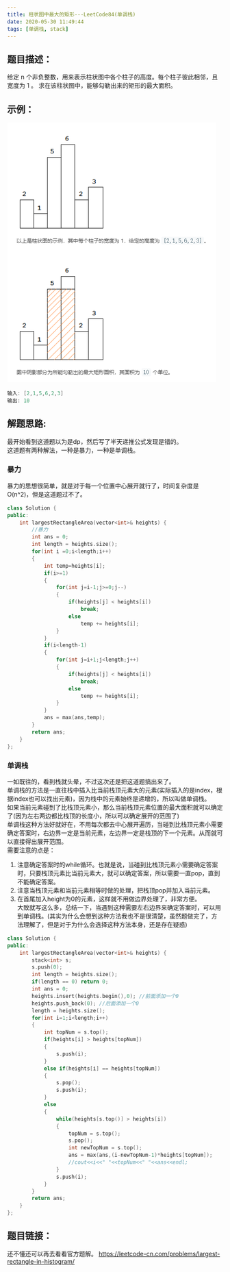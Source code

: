 ```yaml
---
title: 柱状图中最大的矩形---LeetCode84(单调栈)
date: 2020-05-30 11:49:44
tags: [单调栈, stack]
---
```

## 题目描述：  
给定 n 个非负整数，用来表示柱状图中各个柱子的高度。每个柱子彼此相邻，且宽度为 1 。
求在该柱状图中，能够勾勒出来的矩形的最大面积。

## 示例：
![](/images/leetcode84.png)
```cpp
输入: [2,1,5,6,2,3]
输出: 10
```
<!-- more -->
## 解题思路:  
最开始看到这道题以为是dp，然后写了半天递推公式发现是错的。  
这道题有两种解法，一种是暴力，一种是单调栈。

### 暴力
暴力的思想很简单，就是对于每一个位置中心展开就行了，时间复杂度是O(n^2)，但是这道题过不了。
```cpp
class Solution {
public:
    int largestRectangleArea(vector<int>& heights) {
        //暴力
        int ans = 0;
        int length = heights.size();
        for(int i =0;i<length;i++)
        {
            int temp=heights[i];
            if(i>=1)
            {
                for(int j=i-1;j>=0;j--)
                {
                    if(heights[j] < heights[i])
                        break;
                    else
                        temp += heights[i];
                }
            }
            if(i<length-1)
            {
                for(int j=i+1;j<length;j++)
                {
                    if(heights[j] < heights[i])
                        break;
                    else
                        temp += heights[i];
                }
            }
            ans = max(ans,temp);
        }
        return ans;
    }
};
```

### 单调栈
一如既往的，看到栈就头晕，不过这次还是把这道题搞出来了。  
单调栈的方法是一直往栈中插入比当前栈顶元素大的元素(实际插入的是index，根据index也可以找出元素)，因为栈中的元素始终是递增的，所以叫做单调栈。  
如果当前元素碰到了比栈顶元素小，那么当前栈顶元素位置的最大面积就可以确定了(因为左右两边都比栈顶的长度小，所以可以确定展开的范围了)  
单调栈这种方法好就好在，不用每次都去中心展开遍历，当碰到比栈顶元素小需要确定答案时，右边界一定是当前元素，左边界一定是栈顶的下一个元素。从而就可以直接得出展开范围。  
需要注意的点是：  
1. 注意确定答案时的while循环。也就是说，当碰到比栈顶元素小需要确定答案时，只要栈顶元素比当前元素大，就可以确定答案，所以需要一直pop，直到不能确定答案。  
2. 注意当栈顶元素和当前元素相等时做的处理，把栈顶pop并加入当前元素。  
3. 在首尾加入height为0的元素，这样就不用做边界处理了，非常方便。  
大致就写这么多，总结一下，当遇到这种需要左右边界来确定答案时，可以用到单调栈。(其实为什么会想到这种方法我也不是很清楚，虽然题做完了，方法理解了，但是对于为什么会选择这种方法本身，还是存在疑惑)
```cpp
class Solution {
public:
    int largestRectangleArea(vector<int>& heights) {
        stack<int> s;
        s.push(0);
        int length = heights.size();
        if(length == 0) return 0;
        int ans = 0;
        heights.insert(heights.begin(),0); //前面添加一个0
        heights.push_back(0); //后面添加一个0
        length = heights.size();
        for(int i=1;i<length;i++)
        {
            int topNum = s.top();
            if(heights[i] > heights[topNum])
            {
                s.push(i);
            }
            else if(heights[i] == heights[topNum])
            {
                s.pop();
                s.push(i);
            }
            else
            {
                while(heights[s.top()] > heights[i])
                {
                    topNum = s.top();
                    s.pop();
                    int newTopNum = s.top();
                    ans = max(ans,(i-newTopNum-1)*heights[topNum]);
                    //cout<<i<<" "<<topNum<<" "<<ans<<endl;
                }
                s.push(i);
            }
        }
        return ans;
    }
};
```

## 题目链接：  
还不懂还可以再去看看官方题解。
https://leetcode-cn.com/problems/largest-rectangle-in-histogram/